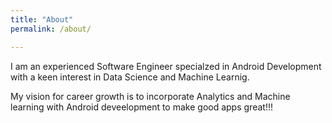 ```yaml
---
title: "About"
permalink: /about/

---
```


I am an experienced Software Engineer specialzed in Android Development with a keen interest in Data Science and Machine Learnig.

My vision for career growth is to incorporate Analytics and Machine learning with Android deveelopment to make good apps great!!!